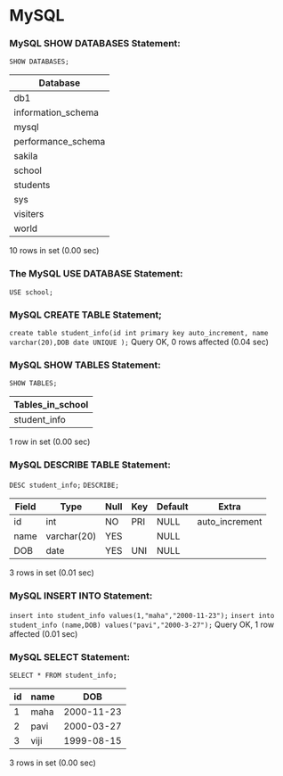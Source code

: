 # MySQL
### MySQL SHOW DATABASES Statement:
```SHOW DATABASES;```

| Database           |
|--------------------|
| db1                |
| information_schema |
| mysql              |
| performance_schema |
| sakila             |
| school             |
| students           |
| sys                |
| visiters           |
| world              |

10 rows in set (0.00 sec)
### The MySQL USE DATABASE Statement:
```USE school;```
### MySQL CREATE TABLE Statement;
```create table student_info(id int primary key auto_increment, name varchar(20),DOB date UNIQUE );```
Query OK, 0 rows affected (0.04 sec)
### MySQL SHOW TABLES Statement:
```SHOW TABLES;```

| Tables_in_school |
|------------------|
| student_info     |

1 row in set (0.00 sec)
### MySQL DESCRIBE TABLE Statement:
```DESC student_info;```
```DESCRIBE;```

| Field | Type        | Null | Key | Default | Extra          |
|-------|-------------|------|-----|---------|----------------|
| id    | int         | NO   | PRI | NULL    | auto_increment |
| name  | varchar(20) | YES  |     | NULL    |                |
| DOB   | date        | YES  | UNI | NULL    |                |

3 rows in set (0.01 sec)
### MySQL INSERT INTO Statement:
```insert into student_info values(1,"maha","2000-11-23");```
```insert into student_info (name,DOB) values("pavi","2000-3-27");```
Query OK, 1 row affected (0.01 sec)
###  MySQL SELECT Statement:
```SELECT * FROM student_info;```

| id | name | DOB        |
|----|------|------------|
|  1 | maha | 2000-11-23 |
|  2 | pavi | 2000-03-27 |
|  3 | viji | 1999-08-15 |

3 rows in set (0.00 sec)


